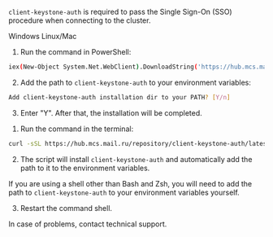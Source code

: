 `client-keystone-auth` is required to pass the Single Sign-On (SSO) procedure when connecting to the cluster.

<tabs>
<tablist>
<tab>Windows</tab>
<tab>Linux/Mac</tab>
</tablist>
<tabpanel>

1. Run the command in PowerShell:

```bash
iex(New-Object System.Net.WebClient).DownloadString('https://hub.mcs.mail.ru/repository/client-keystone-auth/latest/windows/client-install.ps1')
```

2. Add the path to `client-keystone-auth` to your environment variables:

```bash
Add client-keystone-auth installation dir to your PATH? [Y/n]
```

3. Enter "Y". After that, the installation will be completed.

</tabpanel>
<tabpanel>

1. Run the command in the terminal:

```bash
curl -sSL https://hub.mcs.mail.ru/repository/client-keystone-auth/latest/linux/client-install.sh | bash
```

2. The script will install `client-keystone-auth` and automatically add the path to it to the environment variables.

<warn>

If you are using a shell other than Bash and Zsh, you will need to add the path to `client-keystone-auth` to your environment variables yourself.

</warn>

3. Restart the command shell.

In case of problems, contact technical support.

</tabpanel>
</tabs>
